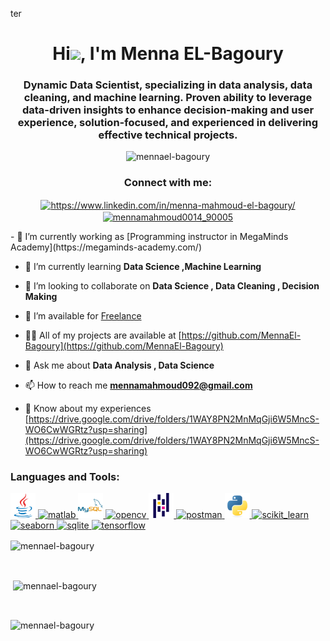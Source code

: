 ter<h1 align="center">Hi<img width="30px" src="https://raw.githubusercontent.com/iampavangandhi/iampavangandhi/master/gifs/Hi.gif">, I'm Menna EL-Bagoury</h1>
<h3 align="center">Dynamic Data Scientist, specializing in data analysis, data cleaning, and machine learning. Proven ability to leverage data-driven insights to enhance decision-making and user experience, solution-focused, and experienced in delivering effective technical projects.</h3>

<p align="center"> <img src="https://komarev.com/ghpvc/?username=mennael-bagoury&label=Profile%20views&color=0e75b6&style=flat" alt="mennael-bagoury" /> </p>
<h3 align="center">Connect with me:</h3>
<p align="center">
<a href="https://linkedin.com/in/https://www.linkedin.com/in/menna-mahmoud-el-bagoury/" target="blank"><img align="center" src="https://raw.githubusercontent.com/rahuldkjain/github-profile-readme-generator/master/src/images/icons/Social/linked-in-alt.svg" alt="https://www.linkedin.com/in/menna-mahmoud-el-bagoury/" height="30" width="40" /></a>
<a href="https://discord.gg/mennamahmoud0014_90005" target="blank"><img align="center" src="https://raw.githubusercontent.com/rahuldkjain/github-profile-readme-generator/master/src/images/icons/Social/discord.svg" alt="mennamahmoud0014_90005" height="30" width="40" /></a>
</p>
- 🔭 I’m currently working as [Programming instructor in MegaMinds Academy](https://megaminds-academy.com/)

- 🌱 I’m currently learning **Data Science ,Machine Learning**

- 👯 I’m looking to collaborate on **Data Science , Data Cleaning , Decision Making**

- 🤝 I’m available for [Freelance](https://www.upwork.com/freelancers/~01a33b4581c8abf988?mp_source=share)

- 👨‍💻 All of my projects are available at [https://github.com/MennaEl-Bagoury](https://github.com/MennaEl-Bagoury)

- 💬 Ask me about **Data Analysis , Data Science**

- 📫 How to reach me **mennamahmoud092@gmail.com**

- 📄 Know about my experiences [https://drive.google.com/drive/folders/1WAY8PN2MnMqGji6W5MncS-WO6CwWGRtz?usp=sharing](https://drive.google.com/drive/folders/1WAY8PN2MnMqGji6W5MncS-WO6CwWGRtz?usp=sharing)


<h3 align="left">Languages and Tools:</h3>
<p align="left"> <a href="https://www.java.com" target="_blank" rel="noreferrer"> <img src="https://raw.githubusercontent.com/devicons/devicon/master/icons/java/java-original.svg" alt="java" width="40" height="40"/> </a> <a href="https://www.mathworks.com/" target="_blank" rel="noreferrer"> <img src="https://upload.wikimedia.org/wikipedia/commons/2/21/Matlab_Logo.png" alt="matlab" width="40" height="40"/> </a> <a href="https://www.mysql.com/" target="_blank" rel="noreferrer"> <img src="https://raw.githubusercontent.com/devicons/devicon/master/icons/mysql/mysql-original-wordmark.svg" alt="mysql" width="40" height="40"/> </a> <a href="https://opencv.org/" target="_blank" rel="noreferrer"> <img src="https://www.vectorlogo.zone/logos/opencv/opencv-icon.svg" alt="opencv" width="40" height="40"/> </a> <a href="https://pandas.pydata.org/" target="_blank" rel="noreferrer"> <img src="https://raw.githubusercontent.com/devicons/devicon/2ae2a900d2f041da66e950e4d48052658d850630/icons/pandas/pandas-original.svg" alt="pandas" width="40" height="40"/> </a> <a href="https://postman.com" target="_blank" rel="noreferrer"> <img src="https://www.vectorlogo.zone/logos/getpostman/getpostman-icon.svg" alt="postman" width="40" height="40"/> </a> <a href="https://www.python.org" target="_blank" rel="noreferrer"> <img src="https://raw.githubusercontent.com/devicons/devicon/master/icons/python/python-original.svg" alt="python" width="40" height="40"/> </a> <a href="https://scikit-learn.org/" target="_blank" rel="noreferrer"> <img src="https://upload.wikimedia.org/wikipedia/commons/0/05/Scikit_learn_logo_small.svg" alt="scikit_learn" width="40" height="40"/> </a> <a href="https://seaborn.pydata.org/" target="_blank" rel="noreferrer"> <img src="https://seaborn.pydata.org/_images/logo-mark-lightbg.svg" alt="seaborn" width="40" height="40"/> </a> <a href="https://www.sqlite.org/" target="_blank" rel="noreferrer"> <img src="https://www.vectorlogo.zone/logos/sqlite/sqlite-icon.svg" alt="sqlite" width="40" height="40"/> </a> <a href="https://www.tensorflow.org" target="_blank" rel="noreferrer"> <img src="https://www.vectorlogo.zone/logos/tensorflow/tensorflow-icon.svg" alt="tensorflow" width="40" height="40"/> </a> </p>

<p><img align="center" src="https://github-readme-stats.vercel.app/api/top-langs?username=mennael-bagoury&show_icons=true&locale=en&layout=compact" alt="mennael-bagoury" /></p>
<br>
<p>&nbsp;<img align="center" src="https://github-readme-stats.vercel.app/api?username=mennael-bagoury&show_icons=true&locale=en" alt="mennael-bagoury" /></p>
<br>
<p><img align="center" src="https://github-readme-streak-stats.herokuapp.com/?user=mennael-bagoury&" alt="mennael-bagoury" /></p>

